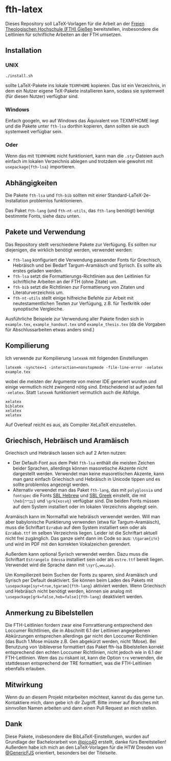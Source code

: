 # fth-latex
Dieses Repository soll LaTeX-Vorlagen für die Arbeit an der [Freien Theologischen Hochschule (FTH) Gießen](https://fthgiessen.de) bereitstellen, insbesondere die Leitlinien für schrifliche Arbeiten an der FTH umsetzen.

## Installation
### UNIX
```
./install.sh
```
sollte LaTeX-Pakete ins lokale `TEXMFHOME` kopieren. Das ist ein Verzeichnis, in dem ein Nutzer eigene TeX-Pakete installieren kann, sodass sie systemweit (für diesen Nutzer) verfügbar sind.

### Windows
Einfach googeln, wo auf Windows das Äquivalent von TEXMFHOME liegt und die Pakete unter `fth-lsa` dorthin kopieren, dann sollten sie auch systemweit verfügbar sein.

### Oder
Wenn das mit `TEXMFHOME` nicht funktioniert, kann man die `.sty`-Dateien auch einfach im lokalen Verzeichnis ablegen und trotzdem wie gewohnt mit `usepackage{fth-lsa}` importieren.

## Abhängigkeiten
Die Pakete `fth-lsa` und `fth-bib` sollten mit einer Standard-LaTeX-2e-Installation problemlos funktionieren.

Das Paket `fth-lang` (und `fth-nt-utils`, das `fth-lang` benötigt) benötigt bestimmte Fonts, siehe dazu unten.

## Pakete und Verwendung
Das Repository stellt verschiedene Pakete zur Verfügung. Es sollten nur diejenigen, die wirklich benötigt werden, verwendet werden:
- `fth-lang` konfiguriert die Verwendung passender Fonts für Griechisch, Hebräisch und bei Bedarf Targum-Aramäisch und Syrisch. Es sollte als erstes geladen werden.
- `fth-lsa` setzt die Formattierungs-Richtlinien aus den Leitlinien für schriftliche Arbeiten an der FTH (ohne Zitate) um.
- `fth-bib` setzt die Richtlinien zur Formattierung von Zitaten und Literaturverzeichnis um.
- `fth-nt-utils` stellt einige hilfreiche Befehle zur Arbeit mit neutestamentlichen Texten zur Verfügung, z.B. für Textkritik oder synoptische Vergleiche.

Ausführliche Beispiele zur Verwendung aller Pakete finden sich in `example.tex`, `example_handout.tex` und `example_thesis.tex` (da die Vorgaben für Abschlussarbeiten etwas anders sind.)

## Kompilierung
Ich verwende zur Kompilierung `latexmk` mit folgenden Einstellungen
```
latexmk -synctex=1 -interaction=nonstopmode -file-line-error -xelatex example.tex
```
wobei die meisten der Argumente von meiner IDE generiert wurden und einige vermutlich nicht zwingend nötig sind. Entscheidend ist auf jeden fall `-xelatex`. Statt `latexmk` funktioniert vermutlich auch die Abfolge.
```
xelatex
biblatex
xelatex
xelatex
```
Auf Overleaf reicht es aus, als Compiler XeLaTeX einzustellen.

## Griechisch, Hebräisch und Aramäisch
Griechisch und Hebräisch lassen sich auf 2 Arten nutzen:
- Der Default-Font aus dem Pekt `fth-lsa` enthält die meisten Zeichen beider Sprachen, allerdings können masoretische Akzente nicht dargestellt werden. Verwendet man keine masoretischen Akzente, kann man ganz einfach Griechisch und Hebräisch in Unicode tippen und es sollte problemlos angezeigt werden.
- Alternativ verwendet man das Paket `fth-lang`, das mit `polyglossia` und `fontspec` die Fonts [SBL Hebrew](https://www.sbl-site.org/educational/BiblicalFonts_SBLHebrew.aspx) und [SBL Greek](https://www.sbl-site.org/educational/BiblicalFonts_SBLGreek.aspx) einstellt, die mit `\heb{עִבְרִית}` und `\grk{κοινὴ}` verfügbar sind. Die beiden Fonts müssen auf dem System installiert oder im lokalen Verzeichnis abgelegt sein.

Aramäisch kann im Normalfall wie hebräisch verwendet werden. Will man aber babylonische Punktierung verwenden (etwa für Targum-Aramäisch), muss die Schriftart `EzraBab` auf dem System installiert sein oder als `EzraBab.ttf` im selben Verzeichnis liegen. Leider ist die Schriftart aktuell nicht frei zugänglich. Das ganze sieht dann im Code so aus: `\tgaram{א֘ד֘ם}` und wird im PDF mit den korrekten Vokalzeichen gerendert.

Außerdem kann optional Syrisch verwendet werden. Dazu muss die Schriftart `Estrangelo Edessa` installiert sein oder als `estre.ttf` bereit liegen. Verwendet wird die Sprache dann mit `\syr{ܫܪ̈ܒܬܗܘܢ}`.

Um Kompilierzeit beim Suchen der Fonts zu sparen, sind Aramäisch und Syrisch per Default deaktiviert. Sie können beim Laden des Pakets mit `\usepackage[syr=true,tgaram]{fth-lang}` aktiviert werden. Wenn Griechisch und Hebräisch nicht benötigt werden, können sie analog mit `\usepackage[grk=false,heb=false]{fth-lang}` deaktiviert werden.

## Anmerkung zu Bibelstellen
Die FTH-Leitlinien fordern zwar eine Fomrattierung entsprechend den Loccumer Richtlinien, die in Abschnitt 6.1 der Leitlinien angegebenen Abkürzungen entsprechen allerdings gar nicht den Loccumer Richtlinien (das Buch 1.Mose müsste z.B. Gen abgekürzt werden, nicht 1Mose). Bei Benutzung von \bibleverse formattiert das Paket fth-lsa Bibelstellen korrekt entsprechend den echten Loccumer Richtlinien, nicht jedoch wie in 6.1 der FTH-Leitlinien. Wem das zu riskant ist, kann die Option `tre` verwenden, die stattdessen entsprechend der TRE formattiert, was die FTH-Leitlinien ebenfalls erlauben.

## Mitwirkung
Wenn du an diesem Projekt mitarbeiten möchtest, kannst du das gerne tun. Kontaktiere mich, dann gebe ich dir Zugriff. Bitte immer auf Branches mit sinnvollen Namen arbeiten und dann einen Pull Request an mich stellen.

## Dank
Diese Pakete, insbesondere die BibLaTeX-Einstellungen, wurden auf Grundlage der Bachelorarbeit von [@pico40](https://github.com/pico40) erstellt, danke fürs Bereitstellen! Außerdem habe ich mich an den LaTeX-Vorlagen für die HTW Dresden von [@GenericFJS](https://github.com/genericFJS) orientiert, besonders bei der Titelseite.

